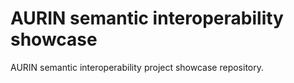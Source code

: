 # AURIN semantic interoperability showcase

AURIN semantic interoperability project showcase repository.
